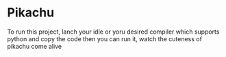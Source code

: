 # Pikachu 
To run this project, lanch your idle or yoru desired compiler which supports python and copy the code then you can 
run it, watch the cuteness of pikachu come alive
